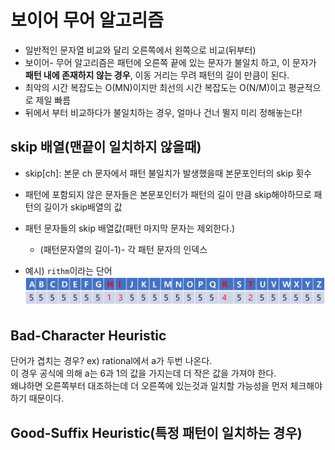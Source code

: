 # 보이어 무어 알고리즘

- 일반적인 문자열 비교와 달리 오른쪽에서 왼쪽으로 비교(뒤부터)
- 보이어- 무어 알고리즘은 패턴에 오른쪽 끝에 있는 문자가 불일치 하고, 이 문자가 **패턴 내에 존재하지 않는 경우**, 이동 거리는 무려 패턴의 길이 만큼이 된다.
- 최악의 시간 복잡도는 O(MN)이지만 최선의 시간 복잡도는 O(N/M)이고 평균적으로 제일 빠름
- 뒤에서 부터 비교하다가 불일치하는 경우, 얼마나 건너 뛸지 미리 정해놓는다!

## skip 배열(맨끝이 일치하지 않을때)

- skip[ch]: 본문 ch 문자에서 패턴 불일치가 발생했을때 본문포인터의 skip 횟수
- 패턴에 포함되지 않은 문자들은 본문포인터가 패턴의 길이 만큼 skip해야하므로 패턴의 길이가 skip배열의 값
- 패턴 문자들의 skip 배열값(패턴 마지막 문자는 제외한다.)

  - (패턴문자열의 길이-1)- 각 패턴 문자의 인덱스

- 예시) `rithm`이라는 단어
  ![](img/%EB%B3%B4%EC%9D%B4%EC%96%B4%20%EB%AC%B4%EC%96%B4%20%ED%91%9C.png)

## Bad-Character Heuristic

단어가 겹치는 경우? ex) rational에서 a가 두번 나온다.  
이 경우 공식에 의해 a는 6과 1의 값을 가지는데 더 작은 값을 가져야 한다.  
왜냐하면 오른쪽부터 대조하는데 더 오른쪽에 있는것과 일치할 가능성을 먼저 체크해야하기 때문이다.

## Good-Suffix Heuristic(특정 패턴이 일치하는 경우)
